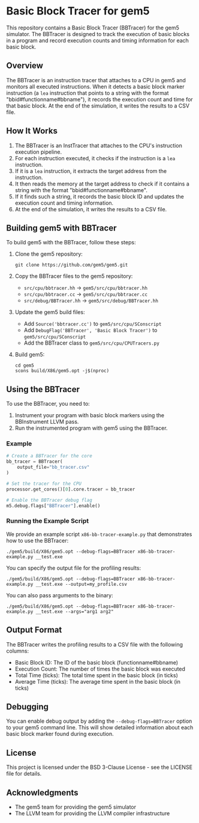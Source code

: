 # Basic Block Tracer for gem5

This repository contains a Basic Block Tracer (BBTracer) for the gem5 simulator. The BBTracer is designed to track the execution of basic blocks in a program and record execution counts and timing information for each basic block.

## Overview

The BBTracer is an instruction tracer that attaches to a CPU in gem5 and monitors all executed instructions. When it detects a basic block marker instruction (a `lea` instruction that points to a string with the format "bbid#functionname#bbname"), it records the execution count and time for that basic block. At the end of the simulation, it writes the results to a CSV file.

## How It Works

1. The BBTracer is an InstTracer that attaches to the CPU's instruction execution pipeline.
2. For each instruction executed, it checks if the instruction is a `lea` instruction.
3. If it is a `lea` instruction, it extracts the target address from the instruction.
4. It then reads the memory at the target address to check if it contains a string with the format "bbid#functionname#bbname".
5. If it finds such a string, it records the basic block ID and updates the execution count and timing information.
6. At the end of the simulation, it writes the results to a CSV file.

## Building gem5 with BBTracer

To build gem5 with the BBTracer, follow these steps:

1. Clone the gem5 repository:
   ```
   git clone https://github.com/gem5/gem5.git
   ```

2. Copy the BBTracer files to the gem5 repository:
   - `src/cpu/bbtracer.hh` -> `gem5/src/cpu/bbtracer.hh`
   - `src/cpu/bbtracer.cc` -> `gem5/src/cpu/bbtracer.cc`
   - `src/debug/BBTracer.hh` -> `gem5/src/debug/BBTracer.hh`

3. Update the gem5 build files:
   - Add `Source('bbtracer.cc')` to `gem5/src/cpu/SConscript`
   - Add `DebugFlag('BBTracer', 'Basic Block Tracer')` to `gem5/src/cpu/SConscript`
   - Add the BBTracer class to `gem5/src/cpu/CPUTracers.py`

4. Build gem5:
   ```
   cd gem5
   scons build/X86/gem5.opt -j$(nproc)
   ```

## Using the BBTracer

To use the BBTracer, you need to:

1. Instrument your program with basic block markers using the BBInstrument LLVM pass.
2. Run the instrumented program with gem5 using the BBTracer.

### Example

```python
# Create a BBTracer for the core
bb_tracer = BBTracer(
    output_file="bb_tracer.csv"
)

# Set the tracer for the CPU
processor.get_cores()[0].core.tracer = bb_tracer

# Enable the BBTracer debug flag
m5.debug.flags["BBTracer"].enable()
```

### Running the Example Script

We provide an example script `x86-bb-tracer-example.py` that demonstrates how to use the BBTracer:

```
./gem5/build/X86/gem5.opt --debug-flags=BBTracer x86-bb-tracer-example.py __test.exe
```

You can specify the output file for the profiling results:

```
./gem5/build/X86/gem5.opt --debug-flags=BBTracer x86-bb-tracer-example.py __test.exe --output=my_profile.csv
```

You can also pass arguments to the binary:

```
./gem5/build/X86/gem5.opt --debug-flags=BBTracer x86-bb-tracer-example.py __test.exe --args="arg1 arg2"
```

## Output Format

The BBTracer writes the profiling results to a CSV file with the following columns:

- Basic Block ID: The ID of the basic block (functionname#bbname)
- Execution Count: The number of times the basic block was executed
- Total Time (ticks): The total time spent in the basic block (in ticks)  
- Average Time (ticks): The average time spent in the basic block (in ticks)

## Debugging

You can enable debug output by adding the `--debug-flags=BBTracer` option to your gem5 command line. This will show detailed information about each basic block marker found during execution.

## License

This project is licensed under the BSD 3-Clause License - see the LICENSE file for details.

## Acknowledgments

- The gem5 team for providing the gem5 simulator
- The LLVM team for providing the LLVM compiler infrastructure 